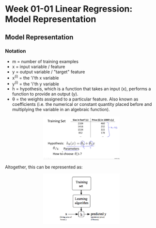 # Week 01-01 Linear Regression: Model Representation

## Model Representation

### Notation

- m = number of training examples
- x = input variable / feature
- y = output variable / "target" feature
- x<sup>(i)</sup> = the 'i'th x variable
- y<sup>(i)</sup> = the 'i'th y variable
- h = hypothesis, which is a function that takes an input (x), performs a function to provide an output (y).  
- θ = the weights assigned to a particular feature.  Also known as coefficients (i.e. the numerical or constant quantity placed before and multiplying the variable in an algebraic function).

<p align = "center">
<img src=Images\main-qimg-0bd1416131e52f1db748017041b5f799.png width=50%>
</p>

Altogether, this can be represented as:

<p align = "center">
<img src=Images\H6qTdZmYEeaagxL7xdFKxA_2f0f671110e8f7446bb2b5b2f75a8874_Screenshot-2016-10-23-20.14.58.png width=50%>
</p>
